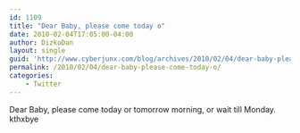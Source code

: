 ```yaml
---
id: 1109
title: "Dear Baby, please come today o"
date: 2010-02-04T17:05:00-04:00
author: DizkoDan
layout: single
guid: 'http://www.cyberjunx.com/blog/archives/2010/02/04/dear-baby-please-come-today-o/'
permalink: /2010/02/04/dear-baby-please-come-today-o/
categories:
    - Twitter
---
```


Dear Baby, please come today or tomorrow morning, or wait till Monday. kthxbye